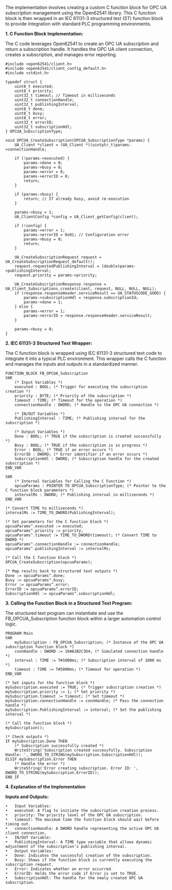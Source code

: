 The implementation involves creating a custom C function block for OPC UA subscription management using the Open62541 library. This C function block is then wrapped in an IEC 61131-3 structured text (ST) function block to provide integration with standard PLC programming environments.

**1. C Function Block Implementation:**

The C code leverages Open62541 to create an OPC UA subscription and return a subscription handle. It handles the OPC UA client connection, creates a subscription, and manages error reporting.

```
#include <open62541/client.h>
#include <open62541/client_config_default.h>
#include <stdint.h>

typedef struct {
    uint8_t executed;
    uint8_t priority;
    uint32_t timeout; // Timeout in milliseconds
    uint32_t connectionHandle;
    uint32_t publishingInterval;
    uint8_t done;
    uint8_t busy;
    uint8_t error;
    uint32_t errorID;
    uint32_t subscriptionHdl;
} OPCUA_SubscriptionType;

void OPCUA_CreateSubscription(OPCUA_SubscriptionType *params) {
    UA_Client *client = (UA_Client *)(uintptr_t)params->connectionHandle;

    if (!params->executed) {
        params->done = 0;
        params->busy = 0;
        params->error = 0;
        params->errorID = 0;
        return;
    }

    if (params->busy) {
        return; // If already busy, avoid re-execution
    }

    params->busy = 1;
    UA_ClientConfig *config = UA_Client_getConfig(client);

    if (!config) {
        params->error = 1;
        params->errorID = 0x01; // Configuration error
        params->busy = 0;
        return;
    }

    UA_CreateSubscriptionRequest request = UA_CreateSubscriptionRequest_default();
    request.requestedPublishingInterval = (double)params->publishingInterval;
    request.priority = params->priority;

    UA_CreateSubscriptionResponse response = UA_Client_Subscriptions_create(client, request, NULL, NULL, NULL);
    if (response.responseHeader.serviceResult == UA_STATUSCODE_GOOD) {
        params->subscriptionHdl = response.subscriptionId;
        params->done = 1;
    } else {
        params->error = 1;
        params->errorID = response.responseHeader.serviceResult;
    }

    params->busy = 0;
}
```

**2. IEC 61131-3 Structured Text Wrapper:**

The C function block is wrapped using IEC 61131-3 structured text code to integrate it into a typical PLC environment. This wrapper calls the C function and manages the inputs and outputs in a standardized manner.

```
FUNCTION_BLOCK FB_OPCUA_Subscription
VAR
    (* Input Variables *)
    executed : BOOL; (* Trigger for executing the subscription creation *)
    priority : BYTE; (* Priority of the subscription *)
    timeout : TIME; (* Timeout for the operation *)
    connectionHandle : DWORD; (* Handle to the OPC UA connection *)

    (* IN/OUT Variables *)
    PublishingInterval : TIME; (* Publishing interval for the subscription *)
    
    (* Output Variables *)
    Done : BOOL; (* TRUE if the subscription is created successfully *)
    Busy : BOOL; (* TRUE if the subscription is in progress *)
    Error : BOOL; (* TRUE if an error occurs *)
    ErrorID : DWORD; (* Error identifier if an error occurs *)
    SubscriptionHdl : DWORD; (* Subscription handle for the created subscription *)
END_VAR

VAR
    (* Internal Variables for Calling the C Function *)
    opcuaParams : POINTER TO OPCUA_SubscriptionType; (* Pointer to the C function block parameters *)
    intervalMs : DWORD; (* Publishing interval in milliseconds *)
END_VAR

(* Convert TIME to milliseconds *)
intervalMs := TIME_TO_DWORD(PublishingInterval);

(* Set parameters for the C function block *)
opcuaParams^.executed := executed;
opcuaParams^.priority := priority;
opcuaParams^.timeout := TIME_TO_DWORD(timeout); (* Convert TIME to DWORD *)
opcuaParams^.connectionHandle := connectionHandle;
opcuaParams^.publishingInterval := intervalMs;

(* Call the C function block *)
OPCUA_CreateSubscription(opcuaParams);

(* Map results back to structured text outputs *)
Done := opcuaParams^.done;
Busy := opcuaParams^.busy;
Error := opcuaParams^.error;
ErrorID := opcuaParams^.errorID;
SubscriptionHdl := opcuaParams^.subscriptionHdl;
```

**3. Calling the Function Block in a Structured Text Program:**

The structured text program can instantiate and use the FB_OPCUA_Subscription function block within a larger automation control logic.
```
PROGRAM Main
VAR
    mySubscription : FB_OPCUA_Subscription; (* Instance of the OPC UA subscription function block *)
    connHandle : DWORD := 16#A1B2C3D4; (* Simulated connection handle *)
    interval : TIME := T#1000ms; (* Subscription interval of 1000 ms *)
    timeout : TIME := T#5000ms; (* Timeout for operation *)
END_VAR

(* Set inputs for the function block *)
mySubscription.executed := TRUE; (* Trigger subscription creation *)
mySubscription.priority := 1; (* Set priority *)
mySubscription.timeout := timeout; (* Set timeout *)
mySubscription.connectionHandle := connHandle; (* Pass the connection handle *)
mySubscription.PublishingInterval := interval; (* Set the publishing interval *)

(* Call the function block *)
mySubscription();

(* Check outputs *)
IF mySubscription.Done THEN
    (* Subscription successfully created *)
    WriteString('Subscription created successfully. Subscription Handle: ', DWORD_TO_STRING(mySubscription.SubscriptionHdl));
ELSIF mySubscription.Error THEN
    (* Handle the error *)
    WriteString('Error creating subscription. Error ID: ', DWORD_TO_STRING(mySubscription.ErrorID));
END_IF
```
**4. Explanation of the Implementation**

**Inputs and Outputs:**

	•	Input Variables:
	•	executed: A flag to initiate the subscription creation process.
	•	priority: The priority level of the OPC UA subscription.
	•	timeout: The maximum time the function block should wait before timing out.
	•	connectionHandle: A DWORD handle representing the active OPC UA client connection.
	•	IN/OUT Variable:
	•	PublishingInterval: A TIME type variable that allows dynamic adjustment of the subscription’s publishing interval.
	•	Output Variables:
	•	Done: Indicates the successful creation of the subscription.
	•	Busy: Shows if the function block is currently executing the subscription request.
	•	Error: Indicates whether an error occurred.
	•	ErrorID: Holds the error code if Error is set to TRUE.
	•	SubscriptionHdl: The handle for the newly created OPC UA subscription.
